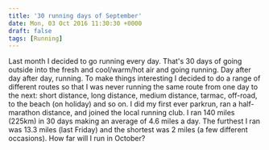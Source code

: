 ```yaml
---
title: '30 running days of September'
date: Mon, 03 Oct 2016 11:30:30 +0000
draft: false
tags: [Running]
---
```


Last month I decided to go running every day. That's 30 days of going outside into the fresh and cool/warm/hot air and going running. Day after day after day, running. To make things interesting I decided to do a range of different routes so that I was never running the same route from one day to the next: short distance, long distance, medium distance, tarmac, off-road, to the beach (on holiday) and so on. I did my first ever parkrun, ran a half-marathon distance, and joined the local running club. I ran 140 miles (225km) in 30 days making an average of 4.6 miles a day. The furthest I ran was 13.3 miles (last Friday) and the shortest was 2 miles (a few different occasions). How far will I run in October?